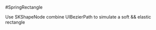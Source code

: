 #SpringRectangle

Use SKShapeNode combine UIBezierPath to simulate a soft && elastic rectangle

![]()